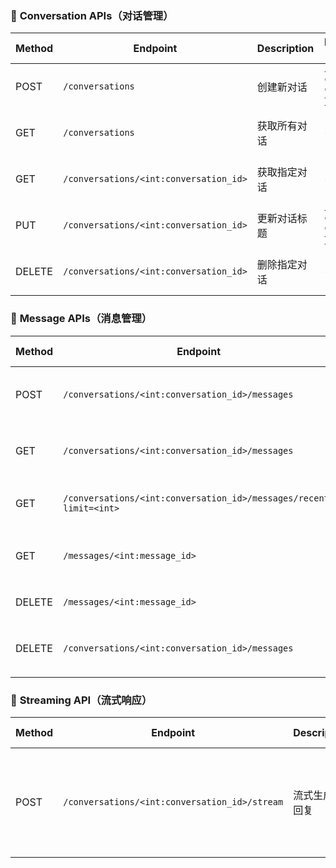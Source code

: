 ### 🧩 **Conversation APIs（对话管理）**

| Method | Endpoint | Description | Request Body | Response |
|--------|----------|-------------|---------------|-----------|
| POST | `/conversations` | 创建新对话 | `{ "title": "string" }` | 201: `{ message, conversation_id, title, created_at }` |
| GET | `/conversations` | 获取所有对话 | - | 200: `[ { conversation_id, title, created_at } ]` |
| GET | `/conversations/<int:conversation_id>` | 获取指定对话 | - | 200: `{ conversation_id, title, created_at }` |
| PUT | `/conversations/<int:conversation_id>` | 更新对话标题 | `{ "title": "string" }` | 200: `{ message, conversation_id, title, created_at }` |
| DELETE | `/conversations/<int:conversation_id>` | 删除指定对话 | - | 200: `{ message: "Conversation deleted successfully" }` |


### 💬 **Message APIs（消息管理）**

| Method | Endpoint | Description | Request Body | Response |
|--------|----------|-------------|---------------|-----------|
| POST | `/conversations/<int:conversation_id>/messages` | 创建新消息 | `{ "role": "string", "content": "string" }` | 201: `{ message, message_id, conversation_id, role, content, timestamp }` |
| GET | `/conversations/<int:conversation_id>/messages` | 获取某对话的所有消息 | - | 200: `[ { message_id, conversation_id, role, content, timestamp } ]` |
| GET | `/conversations/<int:conversation_id>/messages/recent?limit=<int>` | 获取最近消息（默认500条） | Query param: `limit` | 同上 |
| GET | `/messages/<int:message_id>` | 获取单条消息 | - | 200: `{ message_id, conversation_id, role, content, timestamp }` |
| DELETE | `/messages/<int:message_id>` | 删除单条消息 | - | 200: `{ message: "Message deleted successfully" }` |
| DELETE | `/conversations/<int:conversation_id>/messages` | 删除某对话的所有消息 | - | 200: `{ message: "All messages in conversation deleted successfully" }` |



### 🌊 **Streaming API（流式响应）**

| Method | Endpoint | Description | Request Body | Response |
|--------|----------|-------------|---------------|-----------|
| POST | `/conversations/<int:conversation_id>/stream` | 流式生成AI回复 | `{ "content": "string" }` | `text/event-stream`：<br>`data: {"type": "chunk", "content": "..."}`<br>`data: {"type": "complete"}` |

